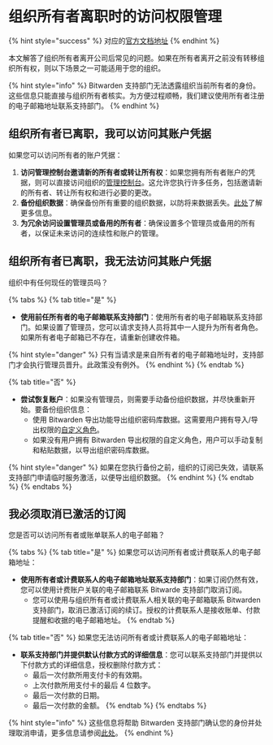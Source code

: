 # 组织所有者离职时的访问权限管理

{% hint style="success" %}
对应的[官方文档地址](https://bitwarden.com/help/managing-access-when-the-organization-owner-leaves/)
{% endhint %}

本文解答了组织所有者离开公司后常见的问题。如果在所有者离开之前没有转移组织所有权，则以下场景之一可能适用于您的组织。

{% hint style="info" %}
Bitwarden 支持部门无法透露组织当前所有者的身份。这些信息只能直接与组织所有者核实。为方便过程顺畅，我们建议使用所有者注册的电子邮箱地址联系支持部门。
{% endhint %}

## 组织所有者已离职，我可以访问其账户凭据 <a href="#the-organization-owner-has-left-and-i-have-access-to-their-account-credentials" id="the-organization-owner-has-left-and-i-have-access-to-their-account-credentials"></a>

如果您可以访问所有者的账户凭据：

1. **访问管理控制台邀请新的所有者或转让所有权**：如果您拥有所有者账户的凭据，则可以直接访问组织的[管理控制台](../organizations-quick-start.md)。这允许您执行许多任务，包括邀请新的所有者、转让所有权和进行必要的更改。
2. **备份组织数据**：确保备份所有重要的组织数据，以防将来数据丢失。[此处](../../import-export/export-vault-data.md#export-an-organization-vault)了解更多信息。
3. **为冗余访问设置管理员或备用的所有者**：确保设置多个管理员或备用的所有者，以保证未来访问的连续性和账户的管理。

## 组织所有者已离职，我无法访问其账户凭据 <a href="#the-organization-owner-has-left-and-i-do-not-have-access-to-their-account-credentials" id="the-organization-owner-has-left-and-i-do-not-have-access-to-their-account-credentials"></a>

组织中有任何现任的管理员吗？

{% tabs %}
{% tab title="是" %}
* **使用前任所有者的电子邮箱联系支持部门**：使用所有者的电子邮箱联系支持部门。如果设置了管理员，您可以请求支持人员将其中一人提升为所有者角色。如果所有者电子邮箱已不存在，请重新创建收件箱。

{% hint style="danger" %}
只有当请求是来自所有者的电子邮箱地址时，支持部门才会执行管理员晋升。此政策没有例外。
{% endhint %}
{% endtab %}

{% tab title="否" %}
* **尝试恢复账户**：如果没有管理员，则需要手动备份组织数据，并尽快重新开始。要备份组织信息：
  * 使用 Bitwarden 导出功能导出组织密码库数据。这需要用户拥有导入/导出权限的[自定义角色](../manage-members/member-roles-and-permissions.md)。
  * 如果没有用户拥有 Bitwarden 导出权限的自定义角色，用户可以手动复制和粘贴数据，以导出组织密码库数据。

{% hint style="danger" %}
如果在您执行备份之前，组织的订阅已失效，请联系支持部门申请临时服务激活，以便导出组织数据。
{% endhint %}
{% endtab %}
{% endtabs %}

## 我必须取消已激活的订阅 <a href="#i-have-to-cancel-an-active-subscription" id="i-have-to-cancel-an-active-subscription"></a>

您是否可以访问所有者或账单联系人的电子邮箱？

{% tabs %}
{% tab title="是" %}
如果您可以访问所有者或计费联系人的电子邮箱地址：

* **使用所有者或计费联系人的电子邮箱地址联系支持部门**：如果订阅仍然有效，您可以使用计费账户关联的电子邮箱联系 Bitwarde 支持部门取消订阅。
  * 您可以使用与组织所有者或计费联系人相关联的电子邮箱联系 Bitwarden 支持部门，取消已激活订阅的续订。授权的计费联系人是接收账单、付款提醒和收据的电子邮箱地址。
{% endtab %}

{% tab title="否" %}
如果您无法访问所有者或计费联系人的电子邮箱地址：

* **联系支持部门并提供默认付款方式的详细信息**：您可以联系支持部门并提供以下付款方式的详细信息，授权删除付款方式：
  * 最后一次付款所用支付卡的有效期。
  * 上次付款所用支付卡的最后 4 位数字。
  * 最后一次付款的日期。
  * 最后一次付款的金额。
{% endtab %}
{% endtabs %}

{% hint style="info" %}
这些信息将帮助 Bitwarden 支持部门确认您的身份并处理取消申请，更多信息请参阅[此处](../../plans-and-pricing/billing-faqs.md#wen-wo-de-zu-zhi-de-ji-fei-dian-zi-you-jian-de-chi-you-zhe-ke-yi-zhi-xing-na-xie-cao-zuo)。
{% endhint %}
